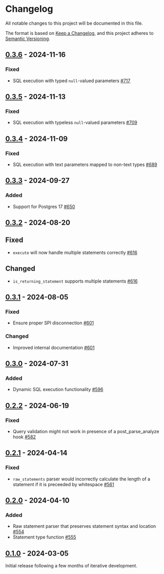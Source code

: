 # Changelog

All notable changes to this project will be documented in this file.

The format is based on [Keep a Changelog](https://keepachangelog.com/en/1.0.0/), and this project adheres
to [Semantic Versioning](https://semver.org/spec/v2.0.0.html).

## [0.3.6] - 2024-11-16

### Fixed

* SQL execution with typed `null`-valued parameters [#717](https://github.com/omnigres/omnigres/pull/717)

## [0.3.5] - 2024-11-13

### Fixed

* SQL execution with typeless `null`-valued parameters [#709](https://github.com/omnigres/omnigres/pull/709)

## [0.3.4] - 2024-11-09

### Fixed

* SQL execution with text parameters mapped to non-text types [#689](https://github.com/omnigres/omnigres/pull/689)

## [0.3.3] - 2024-09-27

### Added

* Support for Postgres 17 [#650](https://github.com/omnigres/omnigres/pull/650)

## [0.3.2] - 2024-08-20

## Fixed

* `execute` will now handle multiple statements correctly [#616](https://github.com/omnigres/omnigres/pull/616)

## Changed

* `is_returning_statement` supports multiple statements [#616](https://github.com/omnigres/omnigres/pull/616)

## [0.3.1] - 2024-08-05

### Fixed

* Ensure proper SPI disconnection [#601](https://github.com/omnigres/omnigres/pull/601)

### Changed

* Improved internal documentation [#601](https://github.com/omnigres/omnigres/pull/601)

## [0.3.0] - 2024-07-31

### Added

* Dynamic SQL execution functionality
  [#596](https://github.com/omnigres/omnigres/pull/596)

## [0.2.2] - 2024-06-19

### Fixed

* Query validation might not work in presence of a post_parse_analyze hook
  [#582](https://github.com/omnigres/omnigres/pull/582)

## [0.2.1] - 2024-04-14

### Fixed

* `raw_statements` parser would incorrectly calculate the length of a statement
  if it is preceeded by whitespace [#561](https://github.com/omnigres/omnigres/pull/561)

## [0.2.0] - 2024-04-10

### Added

* Raw statement parser that preserves statement syntax and
  location [#554](https://github.com/omnigres/omnigres/pull/554)
* Statement type function [#555](https://github.com/omnigres/omnigres/pull/555)

## [0.1.0] - 2024-03-05

Initial release following a few months of iterative development.

[Unreleased]: https://github.com/omnigres/omnigres/commits/next/omni_sql

[0.1.0]: [https://github.com/omnigres/omnigres/pull/511]

[0.2.0]: [https://github.com/omnigres/omnigres/pull/553]

[0.2.1]: [https://github.com/omnigres/omnigres/pull/561]

[0.2.2]: [https://github.com/omnigres/omnigres/pull/581]

[0.3.0]: [https://github.com/omnigres/omnigres/pull/596]

[0.3.1]: [https://github.com/omnigres/omnigres/pull/601]

[0.3.2]: [https://github.com/omnigres/omnigres/pull/615]

[0.3.3]: [https://github.com/omnigres/omnigres/pull/650]

[0.3.4]: [https://github.com/omnigres/omnigres/pull/688]

[0.3.5]: [https://github.com/omnigres/omnigres/pull/708]

[0.3.6]: [https://github.com/omnigres/omnigres/pull/717]
